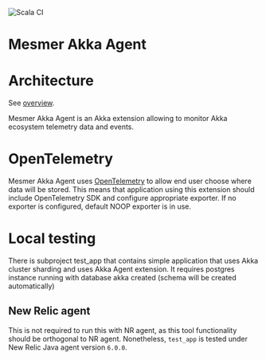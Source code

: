![Scala CI](https://github.com/ScalaConsultants/mesmer-akka-agent/workflows/Scala%20CI/badge.svg)

# Mesmer Akka Agent

# Architecture 

See [overview](https://github.com/ScalaConsultants/mesmer-akka-agent/blob/main/extension_overview.png).

Mesmer Akka Agent is an Akka extension allowing to monitor Akka ecosystem telemetry data and events.

# OpenTelemetry

Mesmer Akka Agent uses [OpenTelemetry](https://opentelemetry.io/) to allow end user choose where data will be stored. This means that application using this extension should include OpenTelemetry SDK and configure appropriate exporter. If no exporter is configured, default NOOP exporter is in use.

# Local testing

There is subproject test_app that contains simple application that uses Akka cluster sharding and uses Akka Agent extension. It requires postgres instance running with database akka created (schema will be created automatically)

## New Relic agent

This is not required to run this with NR agent, as this tool functionality should be orthogonal to NR agent. Nonetheless, `test_app` is tested under New Relic Java agent version `6.0.0`.
